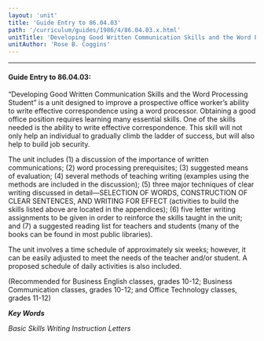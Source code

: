 ```yaml
---
layout: 'unit'
title: 'Guide Entry to 86.04.03'
path: '/curriculum/guides/1986/4/86.04.03.x.html'
unitTitle: 'Developing Good Written Communication Skills and the Word Processing Student'
unitAuthor: 'Rose B. Coggins'
---
```


<body>
<hr/>
 <h4>
  Guide Entry to 86.04.03:
 </h4>
 “Developing Good Written Communication Skills and the Word Processing Student” is a unit designed to improve a prospective office worker’s ability to write effective correspondence using a word processor. Obtaining a good office position requires learning many essential skills. One of the skills needed is the ability to write effective correspondence. This skill will not only help an individual to gradually climb the ladder of success, but will also help to build job security.
 <p>
  The unit includes (1) a discussion of the importance of written communications; (2) word processing prerequisites; (3) suggested means of evaluation; (4) several methods of teaching writing (examples using the methods are included in the discussion); (5) three major techniques of clear writing discussed in detail—SELECTION OF WORDS, CONSTRUCTION OF CLEAR SENTENCES, AND WRITING FOR EFFECT (activities to build the skills listed above are located in the appendices); (6) five letter writing assignments to be given in order to reinforce the skills taught in the unit; and (7) a suggested reading list for teachers and students (many of the books can be found in most public libraries).
 </p>
 <p>
  The unit involves a time schedule of approximately six weeks; however, it can be easily adjusted to meet the needs of the teacher and/or student. A proposed schedule of daily activities is also included.
 </p>
 <p>
  (Recommended for Business English classes, grades 10-12; Business Communication classes, grades 10-12; and Office Technology classes, grades 11-12)
 </p>
<p>
  <b>
   <i>
    Key Words
   </i>
  </b>
  <br/>
 </p>
 <p>
  <i>
   Basic Skills Writing Instruction Letters
  </i>
 </p>

</body>
